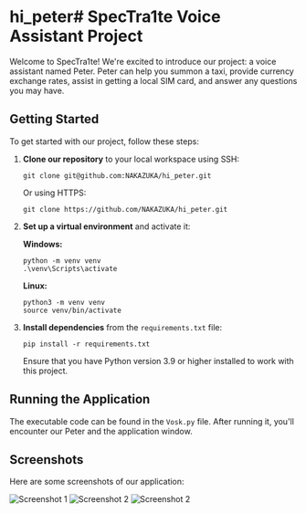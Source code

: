 # hi_peter# SpecTra1te Voice Assistant Project

Welcome to SpecTra1te! We're excited to introduce our project: a voice assistant named Peter. Peter can help you summon a taxi, provide currency exchange rates, assist in getting a local SIM card, and answer any questions you may have.

## Getting Started

To get started with our project, follow these steps:

1. **Clone our repository** to your local workspace using SSH:
    ```
    git clone git@github.com:NAKAZUKA/hi_peter.git
    ```
   Or using HTTPS:
    ```
    git clone https://github.com/NAKAZUKA/hi_peter.git
    ```

2. **Set up a virtual environment** and activate it:

    **Windows:**
    ```
    python -m venv venv
    .\venv\Scripts\activate
    ```

    **Linux:**
    ```
    python3 -m venv venv
    source venv/bin/activate
    ```

3. **Install dependencies** from the `requirements.txt` file:
    ```
    pip install -r requirements.txt
    ```

   Ensure that you have Python version 3.9 or higher installed to work with this project.

## Running the Application

The executable code can be found in the `Vosk.py` file. After running it, you'll encounter our Peter and the application window.

## Screenshots

Here are some screenshots of our application:

![Screenshot 1](ANIMATIC/dates/for_git/petr.png)
![Screenshot 2](ANIMATIC/dates/for_git/main.png)
![Screenshot 2](ANIMATIC/dates/for_git/abroad_taxi.png.png)
